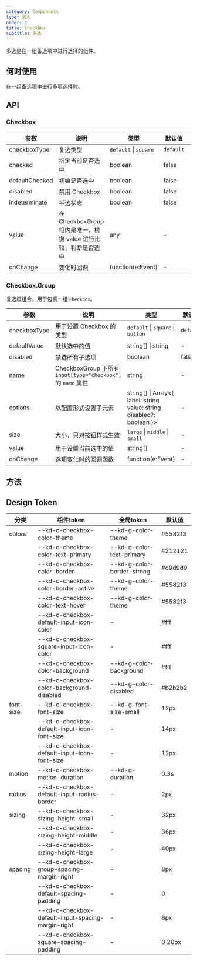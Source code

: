 ```yaml
---
category: Components
type: 录入
order: 2
title: Checkbox
subtitle: 多选
---
```


多选是在一组备选项中进行选择的组件。

## 何时使用

在一组备选项中进行多项选择时。

## API

### Checkbox

| 参数 | 说明 | 类型 | 默认值 | 版本 |
| --- | --- | --- | --- | --- |
| checkboxType | 复选类型 | `default` \| `square` | `default` | 1.0.0 |
| checked | 指定当前是否选中 | boolean | false | 1.0.0 |
| defaultChecked | 初始是否选中 | boolean | false | 1.0.0 |
| disabled | 禁用 Checkbox | boolean | false | 1.0.0 |
| indeterminate | 半选状态 | boolean | false | 1.0.0 |
| value | 在 CheckboxGroup 组内是唯一，根据 value 进行比较，判断是否选中 | any | - | 1.0.0 |
| onChange | 变化时回调 | function(e:Event) | - | 1.0.0 |

### Checkbox.Group

复选框组合，用于包裹一组 `Checkbox`。

| 参数 | 说明 | 类型 | 默认值 | 版本 |
| --- | --- | --- | --- | --- |
| checkboxType | 用于设置 Checkbox 的类型 | `default` \| `square` \| `button` | `default` | 1.0.0 |
| defaultValue | 默认选中的值 | string[] \| string | - | 1.0.0 |
| disabled | 禁选所有子选项 | boolean | false | 1.0.0 |
| name | CheckboxGroup 下所有 `input[type="checkbox"]` 的 `name` 属性 | string | - | 1.0.0 |
| options | 以配置形式设置子元素 | string\[] \| Array&lt;{ label: string value: string disabled?: boolean }> | - | 1.0.0 |
| size | 大小，只对按钮样式生效 | `large` \| `middle` \| `small` | - | 1.0.0 |
| value | 用于设置当前选中的值 | string[] | - | 1.0.0 |
| onChange | 选项变化时的回调函数 | function(e:Event) | - | 1.0.0 |

## 方法

## Design Token

| 分类 | 组件token | 全局token | 默认值 |
| --- | --- | --- | --- |
| colors | --kd-c-checkbox-color-theme | --kd-g-color-theme | #5582f3 |
|  | --kd-c-checkbox-color-text-primary | --kd-g-color-text-primary | #212121 |
|  | --kd-c-checkbox-color-border | --kd-g-color-border-strong | #d9d9d9 |
|  | --kd-c-checkbox-color-border-active | --kd-g-color-theme | #5582f3 |
|  | --kd-c-checkbox-color-text-hover | --kd-g-color-theme | #5582f3 |
|  | --kd-c-checkbox-default-input-icon-color | - | #fff |
|  | --kd-c-checkbox-square-input-icon-color | - | #fff |
|  | --kd-c-checkbox-color-background | --kd-g-color-background | #fff |
|  | --kd-c-checkbox-color-background-disabled | --kd-g-color-disabled | #b2b2b2 |
| font-size | --kd-c-checkbox-font-size | --kd-g-font-size-small | 12px |
|  | --kd-c-checkbox-default-input-icon-font-size | - | 14px |
|  | --kd-c-checkbox-default-input-icon-font-size | - | 12px |
| motion | --kd-c-checkbox-motion-duration | --kd-g-duration | 0.3s |
| radius | --kd-c-checkbox-default-input-radius-border | - | 2px |
| sizing | --kd-c-checkbox-sizing-height-small | - | 32px |
|  | --kd-c-checkbox-sizing-height-middle | - | 36px |
|  | --kd-c-checkbox-sizing-height-large | - | 40px |
| spacing | --kd-c-checkbox-group-spacing-margin-right | - | 8px |
|  | --kd-c-checkbox-default-spacing-padding | - | 0 |
|  | --kd-c-checkbox-default-input-spacing-margin-right | - | 8px |
|  | --kd-c-checkbox-square-spacing-padding | - | 0 20px |
